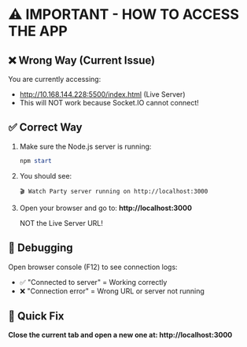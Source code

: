 # ⚠️ IMPORTANT - HOW TO ACCESS THE APP

## ❌ Wrong Way (Current Issue)
You are currently accessing:
- http://10.168.144.228:5500/index.html (Live Server)
- This will NOT work because Socket.IO cannot connect!

## ✅ Correct Way

1. Make sure the Node.js server is running:
   ```powershell
   npm start
   ```

2. You should see:
   ```
   🎬 Watch Party server running on http://localhost:3000
   ```

3. Open your browser and go to:
   **http://localhost:3000**

   NOT the Live Server URL!

## 🐛 Debugging

Open browser console (F12) to see connection logs:
- ✅ "Connected to server" = Working correctly
- ❌ "Connection error" = Wrong URL or server not running

## 🔧 Quick Fix

**Close the current tab and open a new one at: http://localhost:3000**
